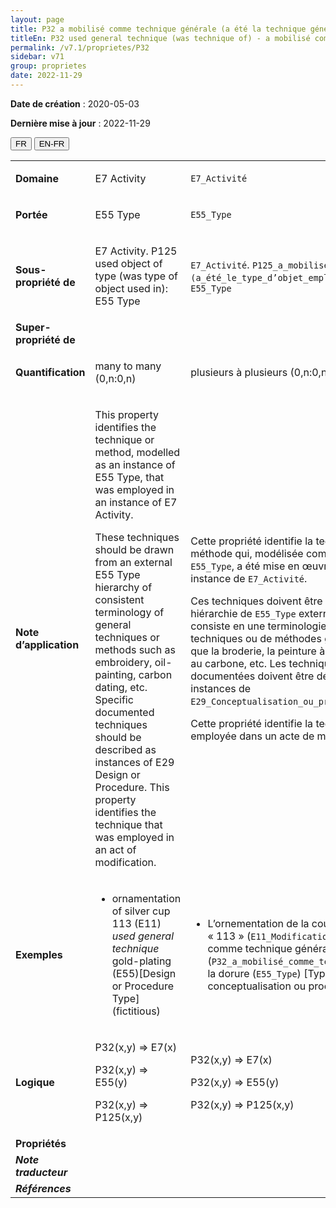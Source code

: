 ```yaml
---
layout: page
title: P32 a mobilisé comme technique générale (a été la technique générale mise en œuvre dans)
titleEn: P32 used general technique (was technique of) - a mobilisé comme technique générale (a été la technique générale mise en œuvre dans)
permalink: /v7.1/proprietes/P32
sidebar: v71
group: proprietes
date: 2022-11-29
---
```


**Date de création** : 2020-05-03

**Dernière mise à jour** : 2022-11-29

<div class="lang-buttons">
  <button id="fr" class="activate">FR</button>
  <button id="en-fr">EN-FR</button>
</div>

<table>
				<tbody>
				<tr>
					<td><strong>Domaine</strong></td>
					<td class="en"><p>E7 Activity</p>
							</td>
						<td><p><code class="language-plaintext highlighter-rouge">E7_Activité</code> </p>
							</td>
						</tr>
					<tr>
					<td><strong>Portée</strong></td>
					<td class="en"><p>E55 Type</p>
							</td>
						<td><p><code class="language-plaintext highlighter-rouge">E55_Type</code> </p>
							</td>
						</tr>
					<tr>
					<td><strong>Sous-propriété de</strong></td>
					<td class="en"><p>E7 Activity. P125 used object of type (was type of object used in): E55 Type</p>
							</td>
						<td><p><code class="language-plaintext highlighter-rouge">E7_Activité</code>. <code class="language-plaintext highlighter-rouge">P125_a_mobilisé_l'objet_du_type (a_été_le_type_d’objet_employé_pour)</code> : <code class="language-plaintext highlighter-rouge">E55_Type</code> </p>
							</td>
						</tr>
					<tr>
					<td><strong>Super-propriété de</strong></td>
					<td class="en"><p></p>
							</td>
						<td><p></p>
							</td>
						</tr>
					<tr>
					<td><strong>Quantification</strong></td>
					<td class="en"><p>many to many (0,n:0,n)</p>
							</td>
						<td><p>plusieurs à plusieurs (0,n:0,n)</p>
							</td>
						</tr>
					<tr>
					<td><strong>Note d’application</strong></td>
					<td class="en"><p>This property identifies the technique or method, modelled as an instance of E55 Type, that was employed in  an instance of E7 Activity. <strong></strong></p>
							<p>These techniques should be drawn from an external E55 Type hierarchy of consistent terminology of general techniques or methods such as embroidery, oil-painting, carbon dating, etc. Specific documented techniques should be described as instances of E29 Design or Procedure. This property identifies the technique that was employed in an act of modification.</p>
							</td>
						<td><p>Cette propriété identifie la technique ou la méthode qui, modélisée comme instance de <code class="language-plaintext highlighter-rouge">E55_Type</code>, a été mise en œuvre dans une instance de <code class="language-plaintext highlighter-rouge">E7_Activité</code>.</p>
							<p></p>
							<p>Ces techniques doivent être tirées d’une hiérarchie de <code class="language-plaintext highlighter-rouge">E55_Type</code> externe, laquelle consiste en une terminologie cohérente de techniques ou de méthodes générales telles que la broderie, la peinture à l’huile, la datation au carbone, etc. Les techniques spécifiques et documentées doivent être décrites comme des instances de <code class="language-plaintext highlighter-rouge">E29_Conceptualisation_ou_procédure</code>. </p>
							<p></p>
							<p>Cette propriété identifie la technique qui a été employée dans un acte de modification.</p>
							</td>
						</tr>
					<tr>
					<td><strong>Exemples</strong></td>
					<td class="en"><ul><li><p>ornamentation of silver cup 113 (E11) <em>used general technique</em> gold-plating (E55)[Design or Procedure Type] (fictitious)</p>
							</li>
									</ul></td>
						<td><ul><li><p>L’ornementation de la coupe en argent « 113 » (<code class="language-plaintext highlighter-rouge">E11_Modification</code>) a mobilisé comme technique générale (<code class="language-plaintext highlighter-rouge">P32_a_mobilisé_comme_technique_générale)</code> la dorure (<code class="language-plaintext highlighter-rouge">E55_Type</code>) [Type de conceptualisation ou procédure] (fictif)</p>
							</li>
									</ul></td>
						</tr>
					<tr>
					<td><strong>Logique</strong></td>
					<td class="en"><p>P32(x,y) ⇒ E7(x)</p>
							<p>P32(x,y) ⇒ E55(y) </p>
							<p>P32(x,y) ⇒ P125(x,y)</p>
							</td>
						<td><p>P32(x,y) ⇒ E7(x)</p>
							<p>P32(x,y) ⇒ E55(y) </p>
							<p>P32(x,y) ⇒ P125(x,y)</p>
							</td>
						</tr>
					<tr>
					<td><strong>Propriétés</strong></td>
					<td class="en"><p></p>
							</td>
						<td><p></p>
							</td>
						</tr>
					<tr>
					<td><strong><em>Note traducteur</em></strong></td>
					<td colspan="2"><p></p>
							</td>
						</tr>
					<tr>
					<td><strong><em>Références</em></strong></td>
					<td colspan="2"><p><em></em></p>
							</td>
						</tr>
					</tbody>
				</table>
				
